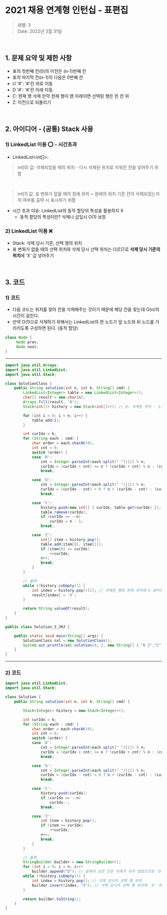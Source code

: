 # 2021 채용 연계형 인턴십 - 표편집

> 레벨: 3 <br/>
> Date: 2022년 3월 31일 <br/>

</br>

## 1. 문제 요약 및 제한 사항

- 표의 첫번째 칸(0)의 이전은 (n-1)번째 칸
- 표의 마지막 칸(n-1)의 다음은 0번째 칸
- U '#': '#'칸 위로 이동
- D '#': '#'칸 아래 이동
- C: 현재 행 삭제
  만약 현재 행이 맨 아래이면 선택된 행은 한 칸 위
- Z: 이전으로 되돌리기 

</br>

## 2. 아이디어 - (공통) Stack 사용

### 1) LinkedList 이용 ⭕ - 시간초과
- LinkedList<int[]>:
> int[0] 값: 삭제되었을 때의 위치 - 다시 삭제된 위치로 지워진 칸을 넣어주기 위함
<br>

> int[1] 값: 표 변화가 없을 때의 원래 위치 = 
> 	원래의 위치 기준 칸이 삭제되었는지의 여부를 출력 시 표시하기 위함

- 시간 초과 이유: LinkedList의 동적 할당의 특성을 활용하지 X 
  - 동적 할당의 특성이란? 삭제나 삽입시 O(1) 보장

### 2) LinkedList 이용 ❌
- Stack<Integer>: 삭제 당시 기준, 선택 행의 위치
- 표 변화가 없을 때의 선택 위치와 삭제 당시 선택 위치는 다르므로 **삭제 당시 기준의 위치**에 'X' 값 넣어주기

</br>

## 3. 코드 

### 1) 코드
- 다음 코드는 위치를 찾아 칸을 삭제해주는 것이기 때문에 해당 칸을 찾는데 O(n)의 시간이 걸린다.
- 만약 O(1)으로 삭제하기 위해서는 LinkedList의 한 노드가 앞 노드와 뒤 노드를 가리키도록 구성하면 된다. (동적 할당)
 ```java
 class Node {
      Node prev;
      Node next;
 }
 ```

 ---

```java
import java.util.Arrays;
import java.util.LinkedList;
import java.util.Stack;

class SolutionClass {
	public String solution(int n, int k, String[] cmd) {
		LinkedList<Integer> table = new LinkedList<Integer>();
		char[] result = new char[n];
		Arrays.fill(result, 'O');
		Stack<int[]> history = new Stack<int[]>(); // 0: 삭제된 위치 - 1: 원래의 위치

		for (int i = 0; i < n; i++) {
			table.add(i);
		}

		int curIdx = k;
		for (String each : cmd) {
			char order = each.charAt(0);
			int cnt = 0;
			switch (order) {
			case 'D':
				cnt = Integer.parseInt(each.split(" ")[1]) % n;
				curIdx = (curIdx + cnt) >= n ? (curIdx + cnt) % n : (curIdx + cnt);
				break;

			case 'U':
				cnt = Integer.parseInt(each.split(" ")[1]) % n;
				curIdx = (curIdx - cnt) < 0 ? n + (curIdx - cnt) : (curIdx - cnt);
				break;

			case 'C':
				history.push(new int[] { curIdx, table.get(curIdx) });
				table.remove(curIdx);
				if (curIdx == --n)
					curIdx = n - 1;
				break;

			case 'Z':
				int[] item = history.pop();
				table.add(item[0], item[1]);
				if (item[0] <= curIdx)
					++curIdx;
				n++;
				break;
			}
		}

		// 출력
		while (!history.isEmpty()) { 
			int index = history.pop()[1]; // 삭제된 행의 원래 위치에 X 넣어주기
			result[index] = 'X'; 
		}

		return String.valueOf(result);
	}
}

public class Solution_3_JHJ {

	public static void main(String[] args) {
		SolutionClass sol = new SolutionClass();
		System.out.println(sol.solution(8, 2, new String[] { "D 2","C","U 3","C","D 4","C","U 2","Z","Z","U 1","C" }));
	}
}
```

---

### 2) 코드
```java
import java.util.LinkedList;
import java.util.Stack;

class Solution {
	public String solution(int n, int k, String[] cmd) {

		Stack<Integer> history = new Stack<Integer>();

		int curIdx = k;
		for (String each : cmd) {
			char order = each.charAt(0);
			int cnt = 0;
			switch (order) {
			case 'D':
				cnt = Integer.parseInt(each.split(" ")[1]) % n;
				curIdx = (curIdx + cnt) >= n ? (curIdx + cnt) % n : (curIdx + cnt);
				break;

			case 'U':
				cnt = Integer.parseInt(each.split(" ")[1]) % n;
				curIdx = (curIdx - cnt) < 0 ? n + (curIdx - cnt) : (curIdx - cnt);
				break;

			case 'C':
				history.push(curIdx);
				if (curIdx == --n)
					curIdx--;
				break;

			case 'Z':
				int item = history.pop();
				if (item <= curIdx)
					++curIdx;
				n++;
				break;
			}
		}

		// 출력
		StringBuilder builder = new StringBuilder();
		for (int i = 0; i < n; i++)
			builder.append("O"); // 표에서 남은 칸은 삭제가 되지 않았으므로 'O'를 넣어준다.
		while (!history.isEmpty()) { 
			int index = history.pop(); // 삭제 당시의 선택 행 위치
			builder.insert(index, "X"); // 삭제 당시의 선택 행 위치에 'X' 끼워넣기 (결국 끼워넣다보면 원래 표의 크기가 된다)
		}

		return builder.toString();
	}
}
```
